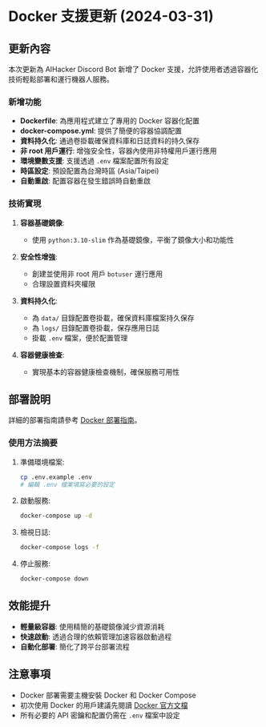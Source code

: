 # Docker 支援更新 (2024-03-31)

## 更新內容

本次更新為 AIHacker Discord Bot 新增了 Docker 支援，允許使用者透過容器化技術輕鬆部署和運行機器人服務。

### 新增功能

- **Dockerfile**: 為應用程式建立了專用的 Docker 容器化配置
- **docker-compose.yml**: 提供了簡便的容器協調配置
- **資料持久化**: 通過卷掛載確保資料庫和日誌資料的持久保存
- **非 root 用戶運行**: 增強安全性，容器內使用非特權用戶運行應用
- **環境變數支援**: 支援透過 `.env` 檔案配置所有設定
- **時區設定**: 預設配置為台灣時區 (Asia/Taipei)
- **自動重啟**: 配置容器在發生錯誤時自動重啟

### 技術實現

1. **容器基礎鏡像**:
   - 使用 `python:3.10-slim` 作為基礎鏡像，平衡了鏡像大小和功能性

2. **安全性增強**:
   - 創建並使用非 root 用戶 `botuser` 運行應用
   - 合理設置資料夾權限

3. **資料持久化**:
   - 為 `data/` 目錄配置卷掛載，確保資料庫檔案持久保存
   - 為 `logs/` 目錄配置卷掛載，保存應用日誌
   - 掛載 `.env` 檔案，便於配置管理

4. **容器健康檢查**:
   - 實現基本的容器健康檢查機制，確保服務可用性

## 部署說明

詳細的部署指南請參考 [Docker 部署指南](../docker_deployment.md)。

### 使用方法摘要

1. 準備環境檔案:
   ```bash
   cp .env.example .env
   # 編輯 .env 檔案填寫必要的設定
   ```

2. 啟動服務:
   ```bash
   docker-compose up -d
   ```

3. 檢視日誌:
   ```bash
   docker-compose logs -f
   ```

4. 停止服務:
   ```bash
   docker-compose down
   ```

## 效能提升

- **輕量級容器**: 使用精簡的基礎鏡像減少資源消耗
- **快速啟動**: 透過合理的依賴管理加速容器啟動過程
- **自動化部署**: 簡化了跨平台部署流程

## 注意事項

- Docker 部署需要主機安裝 Docker 和 Docker Compose
- 初次使用 Docker 的用戶建議先閱讀 [Docker 官方文檔](https://docs.docker.com/)
- 所有必要的 API 密鑰和配置仍需在 `.env` 檔案中設定 